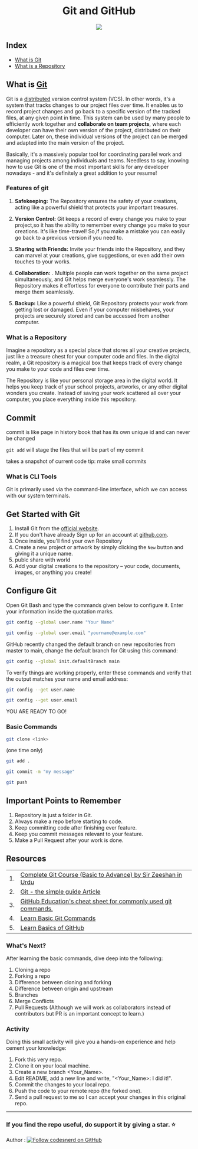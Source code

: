 <h1 align="center">Git and GitHub</h1>

<p align="center">
<img src="https://skillicons.dev/icons?i=git,github" />
</p>

## Index

- [What is Git]()
- [What is a Repository]()

## What is [Git](https://git-scm.com/)

Git is a [distributed](https://git-scm.com/about/distributed) version control system (VCS). In other words, it's a system that tracks changes to our project files over time. It enables us to record project changes and go back to a specific version of the tracked files, at any given point in time. This system can be used by many people to efficiently work together and **collaborate on team projects**, where each developer can have their own version of the project, distributed on their computer. Later on, these individual versions of the project can be merged and adapted into the main version of the project.

Basically, it's a massively popular tool for coordinating parallel work and managing projects among individuals and teams. Needless to say, knowing how to use Git is one of the most important skills for any developer nowadays - and it's definitely a great addition to your resume!

### Features of git

1. **Safekeeping:** The Repository ensures the safety of your creations, acting like a powerful shield that protects your important treasures.

2. **Version Control:** Git keeps a record of every change you make to your project,so it has the ability to remember every change you make to your creations. It's like time-travel! So,if you make a mistake you can easily go back to a previous version if you need to.

3. **Sharing with Friends:** Invite your friends into the Repository, and they can marvel at your creations, give suggestions, or even add their own touches to your works.

4. **Collaboration:** . Multiple people can work together on the same project simultaneously, and Git helps merge everyone's work seamlessly.
The Repository makes it effortless for everyone to contribute their parts and merge them seamlessly.

5. **Backup:** Like a powerful shield, Git Repository protects your work from getting lost or damaged. Even if your computer misbehaves, your projects are securely stored and can be accessed from another computer.


### What is a Repository

Imagine a repository as a special place that stores all your creative projects, just like a treasure chest for your computer code and files. In the digital realm, a Git repository is a magical box that keeps track of every change you make to your code and files over time.

The Repository is like your personal storage area in the digital world. It helps you keep track of your school projects, artworks, or any other digital wonders you create. Instead of saving your work scattered all over your computer, you place everything inside this repository.

## Commit

commit is like page in history book that has its own unique id and can never be changed

`git add` will stage the files that will be part of my commit

takes a snapshot of current code
tip: make small commits

### What is CLI Tools

Git is primarily used via the command-line interface, which we can access with our system terminals.

## Get Started with Git

1. Install Git from the [official website](https://git-scm.com/downloads).
1. If you don't have already Sign up for an account at [github.com](https://github.com/signup).
1. Once inside, you'll find your own Repository
1. Create a new project or artwork by simply clicking the `New` button and giving it a unique name.
1. publc share with world
1. Add your digital creations to the repository – your code, documents, images, or anything you create!


## Configure Git

Open Git Bash and type the commands given below to configure it. Enter your information inside the quotation marks.

```bash
git config --global user.name "Your Name"
```

```bash
git config --global user.email "yourname@example.com"
```

GitHub recently changed the default branch on new repositories from master to main, change the default branch for Git using this command:

```bash
git config --global init.defaultBranch main
```

To verify things are working properly, enter these commands and verify that the output matches your name and email address:

```bash
git config --get user.name
```

```bash
git config --get user.email
```

YOU ARE READY TO GO!

### Basic Commands

```bash
git clone <link>
```

(one time only)

```bash
git add .
```

```bash
git commit -m "my message"
```

```bash
git push
```

## Important Points to Remember

1. Repository is just a folder in Git.
1. Always make a repo before starting to code.
1. Keep committing code after finishing ever feature.
1. Keep you commit messages relevant to your feature.
1. Make a Pull Request after your work is done.

## Resources

|     |                                                                                                                                           |
| --- | ----------------------------------------------------------------------------------------------------------------------------------------- |
| 1.  | [Complete Git Course (Basic to Advance) by Sir Zeeshan in Urdu](https://www.youtube.com/playlist?list=PLKueo-cldy_HjRnPUL4G3pWHS7FREAizF) |
| 2.  | [Git - the simple guide Article](https://rogerdudler.github.io/git-guide/)                                                                |
| 3.  | [GitHub Education's cheat sheet for commonly used git commands.](./git-cheatsheet.pdf)                                                    |
| 4.  | [Learn Basic Git Commands](https://www.youtube.com/watch?v=USjZcfj8yxE)                                                                   |
| 5.  | [Learn Basics of GitHub](https://www.youtube.com/watch?v=nhNq2kIvi9s)                                                                     |

### What's Next?

After learning the basic commands, dive deep into the following:

1. Cloning a repo
2. Forking a repo
3. Difference between cloning and forking
4. Difference between origin and upstream
5. Branches
6. Merge Conflicts
7. Pull Requests (Although we will work as collaborators instead of contributors but PR is an important concept to learn.)

### Activity

Doing this small activity will give you a hands-on experience and help cement your knowledge:

1. Fork this very repo.
2. Clone it on your local machine.
3. Create a new branch <Your_Name>.
4. Edit README, add a new line and write, "<Your_Name>: I did it!".
5. Commit the changes to your local repo.
6. Push the code to your remote repo (the forked one).
7. Send a pull request to me so I can accept your changes in this original repo.

---

### If you find the repo useful, do support it by giving a star. ⭐

Author :
[![Follow codesnerd on GitHub](https://img.shields.io/badge/Connect-codesnerd-blue.svg?logo=Github&longCache=true&style=social&label=Follow)](https://github.com/codesnerd)
